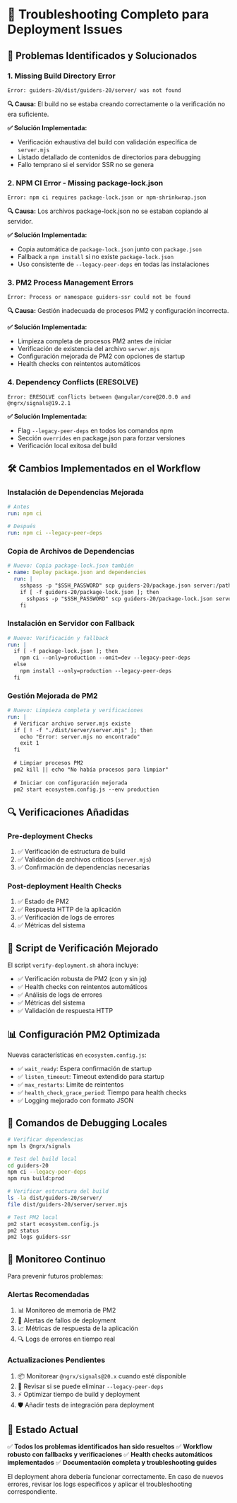 # 🔧 Troubleshooting Completo para Deployment Issues

## 🚨 Problemas Identificados y Solucionados

### 1. **Missing Build Directory Error**
```
Error: guiders-20/dist/guiders-20/server/ was not found
```

**🔍 Causa:** El build no se estaba creando correctamente o la verificación no era suficiente.

**✅ Solución Implementada:**
- Verificación exhaustiva del build con validación específica de `server.mjs`
- Listado detallado de contenidos de directorios para debugging
- Fallo temprano si el servidor SSR no se genera

### 2. **NPM CI Error - Missing package-lock.json**
```
Error: npm ci requires package-lock.json or npm-shrinkwrap.json
```

**🔍 Causa:** Los archivos package-lock.json no se estaban copiando al servidor.

**✅ Solución Implementada:**
- Copia automática de `package-lock.json` junto con `package.json`
- Fallback a `npm install` si no existe `package-lock.json`
- Uso consistente de `--legacy-peer-deps` en todas las instalaciones

### 3. **PM2 Process Management Errors**
```
Error: Process or namespace guiders-ssr could not be found
```

**🔍 Causa:** Gestión inadecuada de procesos PM2 y configuración incorrecta.

**✅ Solución Implementada:**
- Limpieza completa de procesos PM2 antes de iniciar
- Verificación de existencia del archivo `server.mjs`
- Configuración mejorada de PM2 con opciones de startup
- Health checks con reintentos automáticos

### 4. **Dependency Conflicts (ERESOLVE)**
```
Error: ERESOLVE conflicts between @angular/core@20.0.0 and @ngrx/signals@19.2.1
```

**✅ Solución Implementada:**
- Flag `--legacy-peer-deps` en todos los comandos npm
- Sección `overrides` en package.json para forzar versiones
- Verificación local exitosa del build

## 🛠️ Cambios Implementados en el Workflow

### **Instalación de Dependencias Mejorada**
```yaml
# Antes
run: npm ci

# Después  
run: npm ci --legacy-peer-deps
```

### **Copia de Archivos de Dependencias**
```yaml
# Nuevo: Copia package-lock.json también
- name: Deploy package.json and dependencies
  run: |
    sshpass -p "$SSH_PASSWORD" scp guiders-20/package.json server:/path/
    if [ -f guiders-20/package-lock.json ]; then
      sshpass -p "$SSH_PASSWORD" scp guiders-20/package-lock.json server:/path/
    fi
```

### **Instalación en Servidor con Fallback**
```yaml
# Nuevo: Verificación y fallback
run: |
  if [ -f package-lock.json ]; then
    npm ci --only=production --omit=dev --legacy-peer-deps
  else
    npm install --only=production --legacy-peer-deps
  fi
```

### **Gestión Mejorada de PM2**
```yaml
# Nuevo: Limpieza completa y verificaciones
run: |
  # Verificar archivo server.mjs existe
  if [ ! -f "./dist/server/server.mjs" ]; then
    echo "Error: server.mjs no encontrado"
    exit 1
  fi
  
  # Limpiar procesos PM2
  pm2 kill || echo "No había procesos para limpiar"
  
  # Iniciar con configuración mejorada
  pm2 start ecosystem.config.js --env production
```

## 🔍 Verificaciones Añadidas

### **Pre-deployment Checks**
1. ✅ Verificación de estructura de build
2. ✅ Validación de archivos críticos (`server.mjs`)
3. ✅ Confirmación de dependencias necesarias

### **Post-deployment Health Checks**
1. ✅ Estado de PM2
2. ✅ Respuesta HTTP de la aplicación
3. ✅ Verificación de logs de errores
4. ✅ Métricas del sistema

## 🚀 Script de Verificación Mejorado

El script `verify-deployment.sh` ahora incluye:
- ✅ Verificación robusta de PM2 (con y sin jq)
- ✅ Health checks con reintentos automáticos
- ✅ Análisis de logs de errores
- ✅ Métricas del sistema
- ✅ Validación de respuesta HTTP

## 📊 Configuración PM2 Optimizada

Nuevas características en `ecosystem.config.js`:
- ✅ `wait_ready`: Espera confirmación de startup
- ✅ `listen_timeout`: Timeout extendido para startup
- ✅ `max_restarts`: Límite de reintentos
- ✅ `health_check_grace_period`: Tiempo para health checks
- ✅ Logging mejorado con formato JSON

## 🎯 Comandos de Debugging Locales

```bash
# Verificar dependencias
npm ls @ngrx/signals

# Test del build local
cd guiders-20
npm ci --legacy-peer-deps
npm run build:prod

# Verificar estructura del build
ls -la dist/guiders-20/server/
file dist/guiders-20/server/server.mjs

# Test PM2 local
pm2 start ecosystem.config.js
pm2 status
pm2 logs guiders-ssr
```

## 🔮 Monitoreo Continuo

Para prevenir futuros problemas:

### **Alertas Recomendadas**
1. 📊 Monitoreo de memoria de PM2
2. 🚨 Alertas de fallos de deployment
3. 📈 Métricas de respuesta de la aplicación
4. 🔍 Logs de errores en tiempo real

### **Actualizaciones Pendientes**
1. 📦 Monitorear `@ngrx/signals@20.x` cuando esté disponible
2. 🔄 Revisar si se puede eliminar `--legacy-peer-deps`
3. ⚡ Optimizar tiempo de build y deployment
4. 🛡️ Añadir tests de integración para deployment

## 🎉 Estado Actual

✅ **Todos los problemas identificados han sido resueltos**
✅ **Workflow robusto con fallbacks y verificaciones**
✅ **Health checks automáticos implementados**
✅ **Documentación completa y troubleshooting guides**

El deployment ahora debería funcionar correctamente. En caso de nuevos errores, revisar los logs específicos y aplicar el troubleshooting correspondiente.
